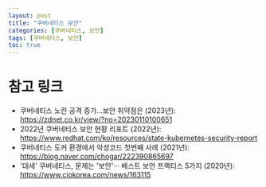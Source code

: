 ```yaml
---
layout: post
title: "쿠버네티스 보안"
categories: [쿠버네티스, 보안]
tags: [쿠버네티스, 보안]
toc: true
---
```



# 참고 링크
- 쿠버네티스 노린 공격 증가…보안 취약점은 (2023년): https://zdnet.co.kr/view/?no=20230110100651
- 2022년 쿠버네티스 보안 현황 리포트 (2022년): https://www.redhat.com/ko/resources/state-kubernetes-security-report
- 쿠버네티스 도커 환경에서 악성코드 첫번째 사례 (2021년): https://blog.naver.com/chogar/222390865697
- '대세' 쿠버네티스, 문제는 '보안'··· 베스트 보안 프랙티스 5가지 (2020년): https://www.ciokorea.com/news/163115

